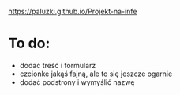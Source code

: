 https://paluzki.github.io/Projekt-na-infe


# To do:
 - dodać treść i formularz
 - czcionke jakąś fajną, ale to się jeszcze ogarnie
 - dodać podstrony i wymyślić nazwę
